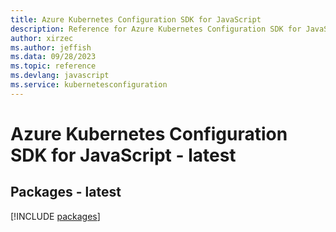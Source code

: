 ```yaml
---
title: Azure Kubernetes Configuration SDK for JavaScript
description: Reference for Azure Kubernetes Configuration SDK for JavaScript
author: xirzec
ms.author: jeffish
ms.data: 09/28/2023
ms.topic: reference
ms.devlang: javascript
ms.service: kubernetesconfiguration
---
```

# Azure Kubernetes Configuration SDK for JavaScript - latest
## Packages - latest
[!INCLUDE [packages](kubernetes-configuration-index.md)]